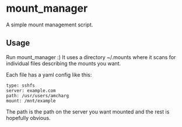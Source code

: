 # mount_manager #

A simple mount management script.

## Usage ##

Run mount_manager :) It uses a directory ~/.mounts where it scans for individual files describing the mounts you want.

Each file has a yaml config like this:

    type: sshfs
    server: example.com
    path: /usr/users/amcharg
    mount: /mnt/example

The path is the path on the server you want mounted and the rest is hopefully obvious.
